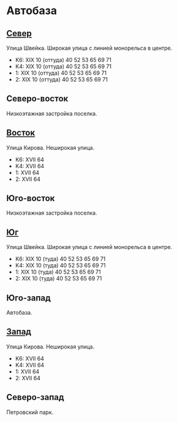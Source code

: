 # Автобаза

## [Север](./10400075.md)

Улица Швейка.
Широкая улица с линией монорельса в центре.

* K6:   XIX
        10 (оттуда) 40  52  53  65  69  71
* K4:   XIX
        10 (оттуда) 40  52  53  65  69  71
* 1:    XIX
        10 (оттуда) 40  52  53  65  69  71
* 2:    XIX
        10 (оттуда) 40  52  53  65  69  71

## Северо-восток

Низкоэтажная застройка поселка.

## [Восток](./410070.md)

Улица Кирова.
Неширокая улица.

* K6:   XVII
        64
* K4:   XVII
        64
* 1:    XVII
        64
* 2:    XVII
        64

## Юго-восток

Низкоэтажная застройка поселка.

## [Юг](./10400085.md)

Улица Швейка.
Широкая улица с линией монорельса в центре.

* K6:   XIX
        10 (туда)   40  52  53  65  69  71
* K4:   XIX
        10 (туда)   40  52  53  65  69  71
* 1:    XIX
        10 (туда)   40  52  53  65  69  71
* 2:    XIX
        10 (туда)   40  52  53  65  69  71

## Юго-запад

Автобаза.

## [Запад](./10390080.md)

Улица Кирова.
Неширокая улица.

* K6:   XVII
        64
* K4:   XVII
        64
* 1:    XVII
        64
* 2:    XVII
        64

## Северо-запад

Петровский парк.
